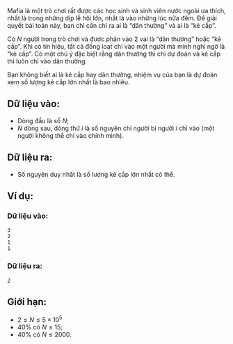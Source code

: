Mafia là một trò chơi rất được các học sinh và sinh viên nước ngoài ưa thích, nhất là trong những dịp lễ hội lớn, nhất là vào những lúc nửa đêm. Để giải quyết bài toán này, bạn chỉ cần chỉ ra ai là “dân thường” và ai là “kẻ cắp”.

Có $N$ người trong trò chơi và được phân vào $2$ vai là “dân thường” hoặc “kẻ cắp”. Khi có tín hiệu, tất cả đồng loạt chỉ vào một người mà mình nghi ngờ là “kẻ cắp”. Có một chú ý đặc biệt rằng dân thường thì chỉ dự đoán và kẻ cắp thì luôn chỉ vào dân thường.

Bạn không biết ai là kẻ cắp hay dân thường, nhiệm vụ của bạn là dự đoán xem số lượng kẻ cắp lớn nhất là bao nhiêu.

## Dữ liệu vào:
- Dòng đầu là số $N$;
- $N$ dòng sau, dòng thứ $i$ là số nguyên chỉ người bị người $i$ chỉ vào (một người không thể chỉ vào chính mình).

## Dữ liệu ra:
- Số nguyên duy nhất là số lượng kẻ cắp lớn nhất có thể.

## Ví dụ:
### Dữ liệu vào:
```
3
2
1
1
```

### Dữ liệu ra:
```
2
```

## Giới hạn:
- $2≤N≤5\times 10^5$
- $40\%\text{ có }N≤15$;
- $40\%\text{ có }N≤2000$.